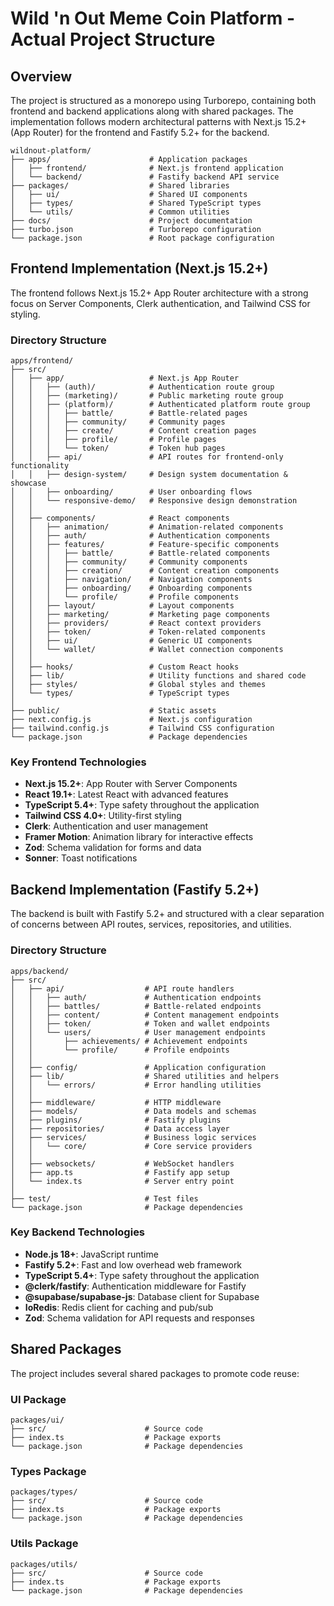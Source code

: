 # Wild 'n Out Meme Coin Platform - Actual Project Structure

## Overview

The project is structured as a monorepo using Turborepo, containing both frontend and backend applications along with shared packages. The implementation follows modern architectural patterns with Next.js 15.2+ (App Router) for the frontend and Fastify 5.2+ for the backend.

```
wildnout-platform/
├── apps/                      # Application packages
│   ├── frontend/              # Next.js frontend application  
│   └── backend/               # Fastify backend API service
├── packages/                  # Shared libraries
│   ├── ui/                    # Shared UI components
│   ├── types/                 # Shared TypeScript types
│   └── utils/                 # Common utilities
├── docs/                      # Project documentation
├── turbo.json                 # Turborepo configuration
└── package.json               # Root package configuration
```

## Frontend Implementation (Next.js 15.2+)

The frontend follows Next.js 15.2+ App Router architecture with a strong focus on Server Components, Clerk authentication, and Tailwind CSS for styling.

### Directory Structure

```
apps/frontend/
├── src/
│   ├── app/                   # Next.js App Router
│   │   ├── (auth)/            # Authentication route group
│   │   ├── (marketing)/       # Public marketing route group
│   │   ├── (platform)/        # Authenticated platform route group
│   │   │   ├── battle/        # Battle-related pages
│   │   │   ├── community/     # Community pages
│   │   │   ├── create/        # Content creation pages
│   │   │   ├── profile/       # Profile pages
│   │   │   └── token/         # Token hub pages
│   │   ├── api/               # API routes for frontend-only functionality
│   │   ├── design-system/     # Design system documentation & showcase
│   │   ├── onboarding/        # User onboarding flows
│   │   └── responsive-demo/   # Responsive design demonstration
│   │
│   ├── components/            # React components
│   │   ├── animation/         # Animation-related components
│   │   ├── auth/              # Authentication components
│   │   ├── features/          # Feature-specific components
│   │   │   ├── battle/        # Battle-related components
│   │   │   ├── community/     # Community components
│   │   │   ├── creation/      # Content creation components
│   │   │   ├── navigation/    # Navigation components
│   │   │   ├── onboarding/    # Onboarding components
│   │   │   └── profile/       # Profile components
│   │   ├── layout/            # Layout components
│   │   ├── marketing/         # Marketing page components
│   │   ├── providers/         # React context providers
│   │   ├── token/             # Token-related components
│   │   ├── ui/                # Generic UI components
│   │   └── wallet/            # Wallet connection components
│   │
│   ├── hooks/                 # Custom React hooks
│   ├── lib/                   # Utility functions and shared code
│   ├── styles/                # Global styles and themes
│   └── types/                 # TypeScript types
│
├── public/                    # Static assets
├── next.config.js             # Next.js configuration
├── tailwind.config.js         # Tailwind CSS configuration
└── package.json               # Package dependencies
```

### Key Frontend Technologies

- **Next.js 15.2+**: App Router with Server Components
- **React 19.1+**: Latest React with advanced features
- **TypeScript 5.4+**: Type safety throughout the application
- **Tailwind CSS 4.0+**: Utility-first styling
- **Clerk**: Authentication and user management
- **Framer Motion**: Animation library for interactive effects
- **Zod**: Schema validation for forms and data
- **Sonner**: Toast notifications

## Backend Implementation (Fastify 5.2+)

The backend is built with Fastify 5.2+ and structured with a clear separation of concerns between API routes, services, repositories, and utilities.

### Directory Structure

```
apps/backend/
├── src/
│   ├── api/                  # API route handlers
│   │   ├── auth/             # Authentication endpoints
│   │   ├── battles/          # Battle-related endpoints
│   │   ├── content/          # Content management endpoints
│   │   ├── token/            # Token and wallet endpoints
│   │   └── users/            # User management endpoints
│   │       ├── achievements/ # Achievement endpoints
│   │       └── profile/      # Profile endpoints
│   │
│   ├── config/               # Application configuration
│   ├── lib/                  # Shared utilities and helpers
│   │   └── errors/           # Error handling utilities
│   │
│   ├── middleware/           # HTTP middleware
│   ├── models/               # Data models and schemas
│   ├── plugins/              # Fastify plugins
│   ├── repositories/         # Data access layer
│   ├── services/             # Business logic services
│   │   └── core/             # Core service providers
│   │
│   ├── websockets/           # WebSocket handlers
│   ├── app.ts                # Fastify app setup
│   └── index.ts              # Server entry point
│
├── test/                     # Test files
└── package.json              # Package dependencies
```

### Key Backend Technologies

- **Node.js 18+**: JavaScript runtime
- **Fastify 5.2+**: Fast and low overhead web framework
- **TypeScript 5.4+**: Type safety throughout the application
- **@clerk/fastify**: Authentication middleware for Fastify
- **@supabase/supabase-js**: Database client for Supabase
- **IoRedis**: Redis client for caching and pub/sub
- **Zod**: Schema validation for API requests and responses

## Shared Packages

The project includes several shared packages to promote code reuse:

### UI Package

```
packages/ui/
├── src/                      # Source code
├── index.ts                  # Package exports
└── package.json              # Package dependencies
```

### Types Package

```
packages/types/
├── src/                      # Source code
├── index.ts                  # Package exports
└── package.json              # Package dependencies
```

### Utils Package

```
packages/utils/
├── src/                      # Source code
├── index.ts                  # Package exports
└── package.json              # Package dependencies
```